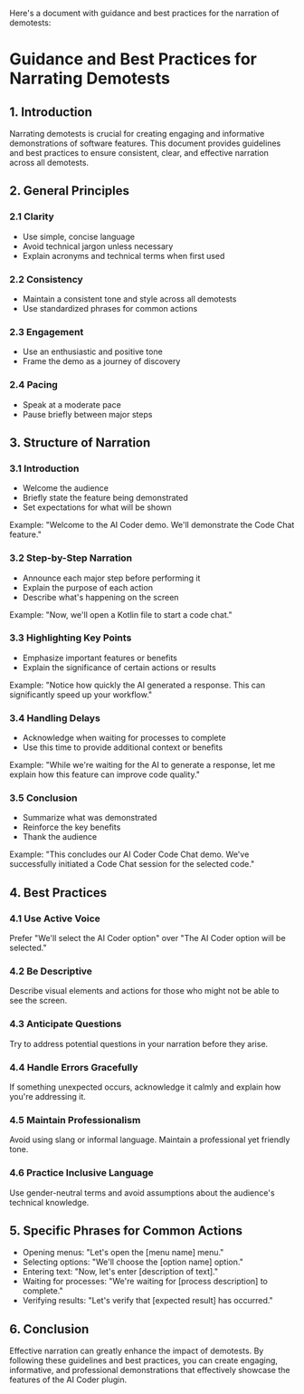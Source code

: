 Here's a document with guidance and best practices for the narration of demotests:

# Guidance and Best Practices for Narrating Demotests

## 1. Introduction

Narrating demotests is crucial for creating engaging and informative demonstrations of software features. This document provides guidelines and best practices to ensure consistent, clear, and effective narration across all demotests.

## 2. General Principles

### 2.1 Clarity
- Use simple, concise language
- Avoid technical jargon unless necessary
- Explain acronyms and technical terms when first used

### 2.2 Consistency
- Maintain a consistent tone and style across all demotests
- Use standardized phrases for common actions

### 2.3 Engagement
- Use an enthusiastic and positive tone
- Frame the demo as a journey of discovery

### 2.4 Pacing
- Speak at a moderate pace
- Pause briefly between major steps

## 3. Structure of Narration

### 3.1 Introduction
- Welcome the audience
- Briefly state the feature being demonstrated
- Set expectations for what will be shown

Example:
"Welcome to the AI Coder demo. We'll demonstrate the Code Chat feature."

### 3.2 Step-by-Step Narration
- Announce each major step before performing it
- Explain the purpose of each action
- Describe what's happening on the screen

Example:
"Now, we'll open a Kotlin file to start a code chat."

### 3.3 Highlighting Key Points
- Emphasize important features or benefits
- Explain the significance of certain actions or results

Example:
"Notice how quickly the AI generated a response. This can significantly speed up your workflow."

### 3.4 Handling Delays
- Acknowledge when waiting for processes to complete
- Use this time to provide additional context or benefits

Example:
"While we're waiting for the AI to generate a response, let me explain how this feature can improve code quality."

### 3.5 Conclusion
- Summarize what was demonstrated
- Reinforce the key benefits
- Thank the audience

Example:
"This concludes our AI Coder Code Chat demo. We've successfully initiated a Code Chat session for the selected code."

## 4. Best Practices

### 4.1 Use Active Voice
Prefer "We'll select the AI Coder option" over "The AI Coder option will be selected."

### 4.2 Be Descriptive
Describe visual elements and actions for those who might not be able to see the screen.

### 4.3 Anticipate Questions
Try to address potential questions in your narration before they arise.

### 4.4 Handle Errors Gracefully
If something unexpected occurs, acknowledge it calmly and explain how you're addressing it.

### 4.5 Maintain Professionalism
Avoid using slang or informal language. Maintain a professional yet friendly tone.

### 4.6 Practice Inclusive Language
Use gender-neutral terms and avoid assumptions about the audience's technical knowledge.

## 5. Specific Phrases for Common Actions

- Opening menus: "Let's open the [menu name] menu."
- Selecting options: "We'll choose the [option name] option."
- Entering text: "Now, let's enter [description of text]."
- Waiting for processes: "We're waiting for [process description] to complete."
- Verifying results: "Let's verify that [expected result] has occurred."

## 6. Conclusion

Effective narration can greatly enhance the impact of demotests. By following these guidelines and best practices, you can create engaging, informative, and professional demonstrations that effectively showcase the features of the AI Coder plugin.